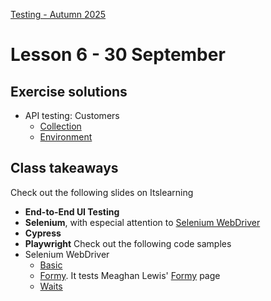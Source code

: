 [Testing - Autumn 2025](https://github.com/arturomorarioja-kea/SD_Testing_E25/blob/main/README.md)

# Lesson 6 - 30 September

[-> Homework: Selenium Webshop]: #

[-> Slides Cypress]: #
[-> Cypress demos: basic, formy]: #

[-> Solve Measure Converter]: #

[-> Cypress demo: measure converter]: #

[-> Slides Playwright]: #
[-> Playwright demo: practicesoftwaretesting.com (tool shop)]: #

## Exercise solutions
- API testing: Customers
  - [Collection](https://github.com/arturomorarioja-ek/SD_Testing_E25/blob/main/Lesson05/Customers.postman_collection.json)
  - [Environment](https://github.com/arturomorarioja-ek/SD_Testing_E25/blob/main/Lesson05/Customers.postman_environment.json)
    
[- Unit and integration testing: Measure converter (Python/Pytest(https://github.com/arturomorarioja/py_measure_converter) | PHP/PHPUnit(https://github.com/arturomorarioja/measure_converter)]: #

## Class takeaways
Check out the following slides on Itslearning
- **End-to-End UI Testing**
- **Selenium**, with especial attention to [Selenium WebDriver](https://www.selenium.dev/documentation/webdriver/)
- **Cypress**
- **Playwright**
Check out the following code samples
- Selenium WebDriver
  - [Basic](https://github.com/arturomorarioja/js_basic_selenium_webdriver_tests)
  - [Formy](https://github.com/arturomorarioja/js_formy_selenium_webdriver_tests). It tests Meaghan Lewis' [Formy](https://formy-project.herokuapp.com/) page
  - [Waits](https://github.com/arturomorarioja/js_waits_selenium_webdriver_tests)
    
[- Cypress]: #
[  - Basic(https://github.com/arturomorarioja/js_basic_cypress_tests)]: #
[  - Formy(https://github.com/arturomorarioja/js_formy_cypress_tests)]: #
[  - Measure converter (Python/Pytest(https://github.com/arturomorarioja/py_measure_converter) | PHP8/PHPUnit(https://github.com/arturomorarioja/measure_converter))]: #
[- Playwright]: #
[  - Basic(https://github.com/arturomorarioja/js_basic_playwright_tests). It tests https://practicesoftwaretesting.com/]: #
[  - Formy(https://github.com/arturomorarioja/js_formy_playwright_tests)]: #

[## Homework]: #
[- End-to-End Testing]: #
[  - Solve the Webshop End-to-End Testing Exercise(https://github.com/arturomorarioja-ek/SD_Testing_E25/blob/main/Lesson06/01%20Selenium%20Webshop.md) in Selenium WebDriver, Cypress and Playwright]: #
[  - You can practice further by automating every page in Formy(https://formy-project.herokuapp.com/) (warning: `autocomplete` may not work) and the-internet(https://the-internet.herokuapp.com/)]: #
[- Start working on the **First Mandatory Assignment**. Find the corresponding information in Itslearning]: #
